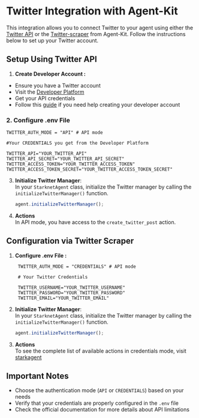 # Twitter Integration with Agent-Kit

This integration allows you to connect Twitter to your agent using either the [Twitter API](https://developer.x.com/en/docs/x-api) or the [Twitter-scraper](https://github.com/elizaOS/agent-twitter-client) from Agent-Kit. Follow the instructions below to set up your Twitter account.

## Setup Using Twitter API

1. **Create Developer Account :**<br />

- Ensure you have a Twitter account
- Visit the [Developer Platform](https://developer.x.com/en/docs/x-api)
- Get your API credentials
- Follow this [guide](https://developer.x.com/en/support/x-api/developer-account1) if you need help creating your developer account


### 2. Configure .env File
```
TWITTER_AUTH_MODE = "API" # API mode

#Your CREDENTIALS you get from the Developer Platform

TWITTER_API="YOUR_TWITTER_API"
TWITTER_API_SECRET="YOUR_TWITTER_API_SECRET"
TWITTER_ACCESS_TOKEN="YOUR_TWITTER_ACCESS_TOKEN"
TWITTER_ACCESS_TOKEN_SECRET="YOUR_TWITTER_ACCESS_TOKEN_SECRET"
```

3. **Initialize Twitter Manager**:<br />
   In your `StarknetAgent` class, initialize the Twitter manager by calling the `initializeTwitterManager()` function.

   ```typescript
   agent.initializeTwitterManager();
   ```

4. **Actions**<br />
   In API mode, you have access to the `create_twitter_post` action.

## Configuration via Twitter Scraper

1. **Configure .env File :**<br />
   ```
    TWITTER_AUTH_MODE = "CREDENTIALS" # API mode

    # Your Twitter Credentials

    TWITTER_USERNAME="YOUR_TWITTER_USERNAME"
    TWITTER_PASSWORD="YOUR_TWITTER_PASSWORD"
    TWITTER_EMAIL="YOUR_TWITTER_EMAIL"
   ```

2. **Initialize  Twitter Manager**:<br />
   In your `StarknetAgent` class, initialize the Twitter manager by calling the `initializeTwitterManager()` function.

   ```typescript
   agent.initializeTwitterManager();
   ```

3. **Actions**<br />
   To see the complete list of available actions in credentials mode, visit [starkagent](https://www.starkagent.ai/plugins)

## Important Notes
- Choose the authentication mode (`API` or `CREDENTIALS`) based on your needs
- Verify that your credentials are properly configured in the `.env` file
- Check the official documentation for more details about API limitations

